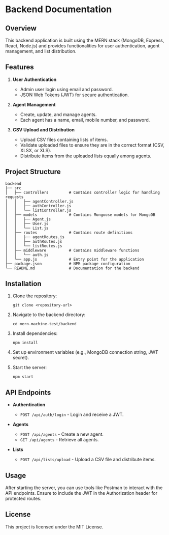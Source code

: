 # Backend Documentation

## Overview

This backend application is built using the MERN stack (MongoDB, Express, React, Node.js) and provides functionalities for user authentication, agent management, and list distribution.

## Features

1. **User Authentication**
   - Admin user login using email and password.
   - JSON Web Tokens (JWT) for secure authentication.

2. **Agent Management**
   - Create, update, and manage agents.
   - Each agent has a name, email, mobile number, and password.

3. **CSV Upload and Distribution**
   - Upload CSV files containing lists of items.
   - Validate uploaded files to ensure they are in the correct format (CSV, XLSX, or XLS).
   - Distribute items from the uploaded lists equally among agents.

## Project Structure

```
backend
├── src
│   ├── controllers         # Contains controller logic for handling requests
│   │   ├── agentController.js
│   │   ├── authController.js
│   │   └── listController.js
│   ├── models              # Contains Mongoose models for MongoDB
│   │   ├── Agent.js
│   │   ├── User.js
│   │   └── List.js
│   ├── routes              # Contains route definitions
│   │   ├── agentRoutes.js
│   │   ├── authRoutes.js
│   │   └── listRoutes.js
│   ├── middleware          # Contains middleware functions
│   │   └── auth.js
│   └── app.js              # Entry point for the application
├── package.json            # NPM package configuration
└── README.md               # Documentation for the backend
```

## Installation

1. Clone the repository:
   ```
   git clone <repository-url>
   ```

2. Navigate to the backend directory:
   ```
   cd mern-machine-test/backend
   ```

3. Install dependencies:
   ```
   npm install
   ```

4. Set up environment variables (e.g., MongoDB connection string, JWT secret).

5. Start the server:
   ```
   npm start
   ```

## API Endpoints

- **Authentication**
  - `POST /api/auth/login` - Login and receive a JWT.

- **Agents**
  - `POST /api/agents` - Create a new agent.
  - `GET /api/agents` - Retrieve all agents.

- **Lists**
  - `POST /api/lists/upload` - Upload a CSV file and distribute items.

## Usage

After starting the server, you can use tools like Postman to interact with the API endpoints. Ensure to include the JWT in the Authorization header for protected routes.

## License

This project is licensed under the MIT License.